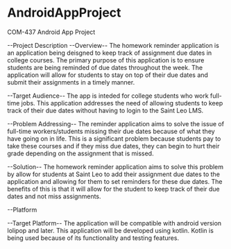 # AndroidAppProject
COM-437 Android App Project

--Project Description
--Overview--
The homework reminder application is an application being deisgned to keep track of assignment due dates in college courses. The primary purpose of this application is to ensure students are being reminded of due dates throughout the week. The application will allow for students to stay on top of their due dates and submit their assignments in a timely manner.

--Target Audience--
The app is inteded for college students who work full-time jobs. This application addresses the need of allowing students to keep track of their due dates without having to login to the Saint Leo LMS.

--Problem Addressing-- 
The reminder application aims to solve the issue of full-time workers/students missing their due dates because of what they have going on in life. This is a significant problem because students pay to take these courses and if they miss due dates, they can begin to hurt their grade depending on the assignment that is missed.

--Solution--
The homework reminder application aims to solve this problem by allow for students at Saint Leo to add their assignment due dates to the application and allowing for them to set reminders for these due dates. The benefits of this is that it will allow for the student to keep track of their due dates and not miss assignments.

--Platform

--Target Platform--
The application will be compatible with android version lolipop and later. This application will be developed using kotlin. Kotlin is being used because of its functionality and testing features. 



